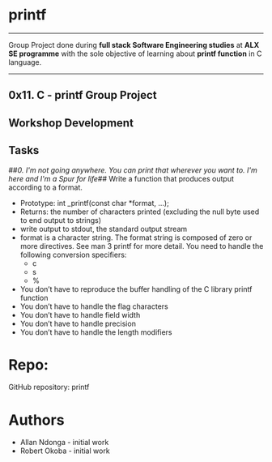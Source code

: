 # printf
---
Group Project done during **full stack Software Engineering studies** at **ALX SE programme** with the sole objective of learning about **printf function** in C language.

---
0x11. C - printf Group Project
---
Workshop Development
---
Tasks
---
##_0. I'm not going anywhere. You can print that wherever you want to. I'm here and I'm a Spur for life_##
Write a function that produces output according to a format.
* Prototype: int _printf(const char *format, ...);
* Returns: the number of characters printed (excluding the null byte used to end output to strings)
* write output to stdout, the standard output stream
* format is a character string. The format string is composed of zero or more directives. See man 3 printf for more detail. You need to handle the following conversion specifiers:
    * c
    * s
    * %
* You don’t have to reproduce the buffer handling of the C library printf function
* You don’t have to handle the flag characters
* You don’t have to handle field width
* You don’t have to handle precision
* You don’t have to handle the length modifiers

# Repo:
GitHub repository: printf


# Authors
* Allan Ndonga - initial work
* Robert Okoba - initial work
